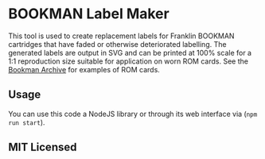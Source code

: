 # BOOKMAN Label Maker

This tool is used to create replacement labels for Franklin BOOKMAN cartridges that have faded or otherwise deteriorated labelling. The generated labels are output in SVG and can be printed at 100% scale for a 1:1 reproduction size suitable for application on worn ROM cards. See the [Bookman Archive](https://jsyang.ca/franklin-electronics/carts) for examples of ROM cards.

## Usage
You can use this code a NodeJS library or through its web interface via (`npm run start`).

## MIT Licensed
